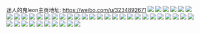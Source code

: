 迷人的鬼leon主页地址: https://weibo.com/u/3234892671 
![](https://wx4.sinaimg.cn/mw2000/c0d08b7fly1h9b83ymfiqj20u0140tgb.jpg) 
![](https://wx4.sinaimg.cn/mw2000/c0d08b7fly1h99e0cscdlj20u0140466.jpg) 
![](https://wx4.sinaimg.cn/mw2000/c0d08b7fly1h8odlfexrcj20u0140qa4.jpg) 
![](https://wx4.sinaimg.cn/mw2000/c0d08b7fly1h87wxq31iyj20u0140dmf.jpg) 
![](https://wx4.sinaimg.cn/mw2000/c0d08b7fly1h87wxrw3qqj20u0140dqs.jpg) 
![](https://wx4.sinaimg.cn/mw2000/c0d08b7fly1h87wxse28yj20u0140k2c.jpg) 
![](https://wx4.sinaimg.cn/mw2000/c0d08b7fly1h7zt8cet4rj20u01hcdpn.jpg) 
![](https://wx4.sinaimg.cn/mw2000/c0d08b7fly1h7zt8cqn1pj20u01hck2t.jpg) 
![](https://wx4.sinaimg.cn/mw2000/c0d08b7fly1h7zt8d4e19j20u0190guu.jpg) 
![](https://wx4.sinaimg.cn/mw2000/c0d08b7fly1h7zt8bzyjaj20u01907f6.jpg) 
![](https://wx4.sinaimg.cn/mw2000/c0d08b7fly1h7zt8dh0ayj20u0190n1u.jpg) 
![](https://wx4.sinaimg.cn/mw2000/c0d08b7fly1h7zt8dq21oj20u0190the.jpg) 
![](https://wx4.sinaimg.cn/mw2000/c0d08b7fly1h7zt8dz5y4j20u0190aid.jpg) 
![](https://wx4.sinaimg.cn/mw2000/c0d08b7fly1h7zt8eajq4j20u0140q77.jpg) 
![](https://wx4.sinaimg.cn/mw2000/c0d08b7fly1h7zt8ekov6j20u0191q88.jpg) 
![](https://wx4.sinaimg.cn/mw2000/c0d08b7fly1h7wf9gekbvj21900u0af3.jpg) 
![](https://wx4.sinaimg.cn/mw2000/c0d08b7fly1h7wf9gurwej21900u0tds.jpg) 
![](https://wx4.sinaimg.cn/mw2000/c0d08b7fly1h7wf9fx67wj21900u0dlz.jpg) 
![](https://wx4.sinaimg.cn/mw2000/c0d08b7fly1h7wf9hbc8lj21900u0grs.jpg) 
![](https://wx4.sinaimg.cn/mw2000/c0d08b7fly1h7wf9hpznsj20u0190grs.jpg) 
![](https://wx4.sinaimg.cn/mw2000/c0d08b7fly1h7wf9i70ixj20u0190tew.jpg) 
![](https://wx4.sinaimg.cn/mw2000/c0d08b7fly1h7wf9inm56j20u0190dl1.jpg) 
![](https://wx4.sinaimg.cn/mw2000/c0d08b7fly1h7wf9j2tb4j20u0190jxq.jpg) 
![](https://wx4.sinaimg.cn/mw2000/c0d08b7fly1h7wf9ji0j4j20u01900xd.jpg) 
![](https://wx4.sinaimg.cn/mw2000/c0d08b7fly1h7v6v0lisbj21410u0af6.jpg) 
![](https://wx4.sinaimg.cn/mw2000/c0d08b7fly1h7v6v0wd59j20u0190432.jpg) 
![](https://wx4.sinaimg.cn/mw2000/c0d08b7fly1h7v6v0cfwqj20u0190wk3.jpg) 
![](https://wx4.sinaimg.cn/mw2000/c0d08b7fly1h7v6v13jvqj20u0190afz.jpg) 
![](https://wx4.sinaimg.cn/mw2000/c0d08b7fly1h7v6v1caq1j21900u079h.jpg) 
![](https://wx4.sinaimg.cn/mw2000/c0d08b7fly1h7v6v1j6chj20u019042n.jpg) 
![](https://wx4.sinaimg.cn/mw2000/c0d08b7fly1h7qkveewu7j20u0140wly.jpg) 
![](https://wx4.sinaimg.cn/mw2000/c0d08b7fly1h7jsw0kkkwj20u0140gv5.jpg) 
![](https://wx4.sinaimg.cn/mw2000/c0d08b7fly1h67cwitwaxj20u0140wmt.jpg) 
![](https://wx4.sinaimg.cn/mw2000/c0d08b7fly1h67cww922cj20u01417d9.jpg) 
![](https://wx4.sinaimg.cn/mw2000/c0d08b7fly1h67cx0zxxkj20sg35sqrt.jpg) 
![](https://wx4.sinaimg.cn/mw2000/c0d08b7fly1h5wngm7ns5j20u01hcqci.jpg) 
![](https://wx4.sinaimg.cn/mw2000/c0d08b7fly1h59othm3nwj20u014078z.jpg) 
![](https://wx4.sinaimg.cn/mw2000/c0d08b7fly1h4ffeykx6vj20u0140gsc.jpg) 
![](https://wx4.sinaimg.cn/mw2000/c0d08b7fly1h4bzgghqujj20u01hctgu.jpg) 
![](https://wx4.sinaimg.cn/mw2000/c0d08b7fly1h448agzfa7j20u00u0446.jpg) 
![](https://wx4.sinaimg.cn/mw2000/c0d08b7fly1h3w3o8m5hqj20u00u0ai0.jpg) 
